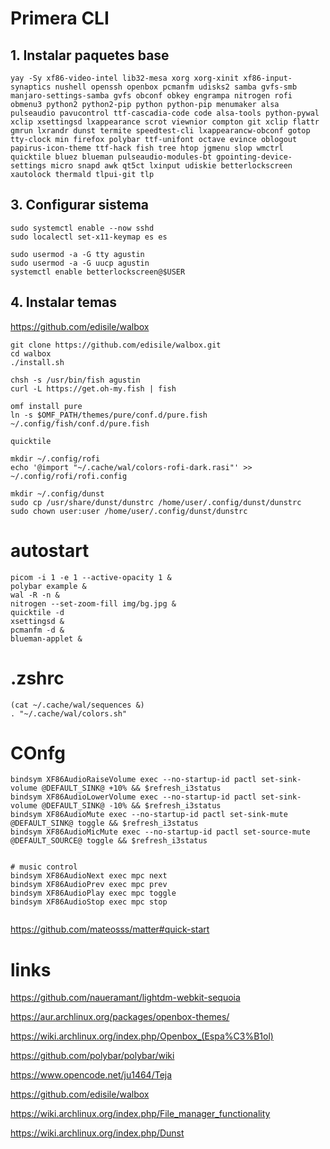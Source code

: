 # Primera CLI
## 1. Instalar paquetes base 
`yay -Sy xf86-video-intel lib32-mesa xorg xorg-xinit xf86-input-synaptics nushell openssh openbox pcmanfm udisks2 samba gvfs-smb manjaro-settings-samba gvfs obconf obkey engrampa nitrogen rofi obmenu3 python2 python2-pip python python-pip menumaker alsa pulseaudio pavucontrol ttf-cascadia-code code alsa-tools python-pywal xclip xsettingsd lxappearance scrot viewnior compton git xclip flattr gmrun lxrandr dunst termite speedtest-cli lxappearancw-obconf gotop tty-clock min firefox polybar ttf-unifont octave evince oblogout papirus-icon-theme ttf-hack fish tree htop jgmenu slop wmctrl quicktile bluez blueman pulseaudio-modules-bt gpointing-device-settings micro snapd awk qt5ct lxinput udiskie betterlockscreen xautolock thermald tlpui-git tlp`


## 3. Configurar sistema

```
sudo systemctl enable --now sshd
sudo localectl set-x11-keymap es es

sudo usermod -a -G tty agustin
sudo usermod -a -G uucp agustin
systemctl enable betterlockscreen@$USER
```

## 4. Instalar temas

https://github.com/edisile/walbox
```
git clone https://github.com/edisile/walbox.git
cd walbox
./install.sh

chsh -s /usr/bin/fish agustin
curl -L https://get.oh-my.fish | fish

omf install pure
ln -s $OMF_PATH/themes/pure/conf.d/pure.fish ~/.config/fish/conf.d/pure.fish

quicktile

mkdir ~/.config/rofi
echo '@import "~/.cache/wal/colors-rofi-dark.rasi"' >> ~/.config/rofi/rofi.config

mkdir ~/.config/dunst
sudo cp /usr/share/dunst/dunstrc /home/user/.config/dunst/dunstrc
sudo chown user:user /home/user/.config/dunst/dunstrc
```

# autostart
```
picom -i 1 -e 1 --active-opacity 1 &
polybar example &
wal -R -n &
nitrogen --set-zoom-fill img/bg.jpg &
quicktile -d
xsettingsd &
pcmanfm -d &
blueman-applet &
```

# .zshrc

```
(cat ~/.cache/wal/sequences &)
. "~/.cache/wal/colors.sh"
```

# COnfg
```
bindsym XF86AudioRaiseVolume exec --no-startup-id pactl set-sink-volume @DEFAULT_SINK@ +10% && $refresh_i3status
bindsym XF86AudioLowerVolume exec --no-startup-id pactl set-sink-volume @DEFAULT_SINK@ -10% && $refresh_i3status
bindsym XF86AudioMute exec --no-startup-id pactl set-sink-mute @DEFAULT_SINK@ toggle && $refresh_i3status
bindsym XF86AudioMicMute exec --no-startup-id pactl set-source-mute @DEFAULT_SOURCE@ toggle && $refresh_i3status


# music control
bindsym XF86AudioNext exec mpc next
bindsym XF86AudioPrev exec mpc prev
bindsym XF86AudioPlay exec mpc toggle
bindsym XF86AudioStop exec mpc stop


```

https://github.com/mateosss/matter#quick-start


# links
https://github.com/naueramant/lightdm-webkit-sequoia

https://aur.archlinux.org/packages/openbox-themes/

https://wiki.archlinux.org/index.php/Openbox_(Espa%C3%B1ol)

https://github.com/polybar/polybar/wiki

https://www.opencode.net/ju1464/Teja

https://github.com/edisile/walbox

https://wiki.archlinux.org/index.php/File_manager_functionality

https://wiki.archlinux.org/index.php/Dunst

